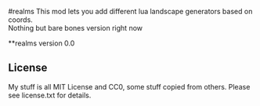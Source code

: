 #realms
This mod lets you add different lua landscape generators based on coords.  
Nothing but bare bones version right now

**realms version 0.0

## License
My stuff is all MIT License and CC0, some stuff copied from others.  Please see license.txt for details.


